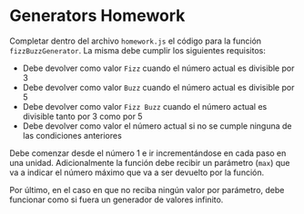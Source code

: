 # Generators Homework

Completar dentro del archivo `homework.js` el código para la función `fizzBuzzGenerator`. La misma debe cumplir los siguientes requisitos:

  * Debe devolver como valor `Fizz` cuando el número actual es divisible por 3
  * Debe devolver como valor `Buzz` cuando el número actual es divisible por 5
  * Debe devolver como valor `Fizz Buzz` cuando el número actual es divisible tanto por 3 como por 5
  * Debe devolver como valor el número actual si no se cumple ninguna de las condiciones anteriores

Debe comenzar desde el número 1 e ir incrementándose en cada paso en una unidad. Adicionalmente la función debe recibir un parámetro (`max`) que va a indicar el número máximo que va a ser devuelto por la función.

Por último, en el caso en que no reciba ningún valor por parámetro, debe funcionar como si fuera un generador de valores infinito.